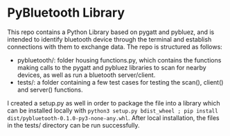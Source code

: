# PyBluetooth Library

This repo contains a Python Library based on pygatt and pybluez, and is intended to identify bluetooth device through the terminal and establish connections with them to exchange data. The repo is structured as follows:

* pybluetooth/: folder housing functions.py, which contains the functions making calls to the pygatt and pybluez libraries to scan for nearby devices, as well as run a bluetooth server/client.
* tests/: a folder containing a few test cases for testing the scan(), client() and server() functions.

I created a setup.py as well in order to package the file into a library which can be installed locally with `python3 setup.py bdist_wheel ; pip install dist/pybluetooth-0.1.0-py3-none-any.whl`. After local installation, the files in the tests/ directory can be run successfully.
